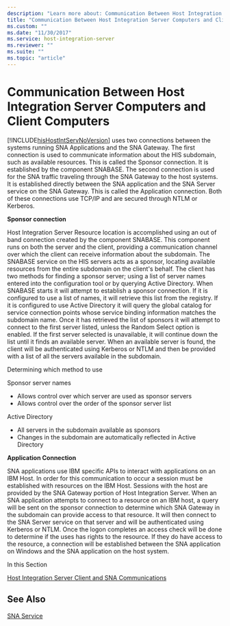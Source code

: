 ```yaml
---
description: "Learn more about: Communication Between Host Integration Server Computers and Client Computers"
title: "Communication Between Host Integration Server Computers and Client Computers1"
ms.custom: ""
ms.date: "11/30/2017"
ms.service: host-integration-server
ms.reviewer: ""
ms.suite: ""
ms.topic: "article"
---
```

# Communication Between Host Integration Server Computers and Client Computers
[!INCLUDE[hisHostIntServNoVersion](../includes/hishostintservnoversion-md.md)] uses two connections between the systems running SNA Applications and the SNA Gateway.  The first connection is used to communicate information about the HIS subdomain, such as available resources.  This is called the Sponsor connection.  It is established by the component SNABASE.   The second connection is used for the SNA traffic traveling through the SNA Gateway to the host systems.  It is established directly between the SNA application and the SNA Server service on the SNA Gateway.  This is called the Application connection.  Both of these connections use TCP/IP and are secured through NTLM or Kerberos. 
 
**Sponsor connection**
 
Host Integration Server Resource location is accomplished using an out of band connection created by the component SNABASE.  This component runs on both the server and the client, providing a communication channel over which the client can receive information about the subdomain.  The SNABASE service on the HIS servers acts as a sponsor, locating available resources from the entire subdomain on the client's behalf.    The client has two methods for finding a sponsor server; using a list of server names entered into the configuration tool or by querying Active Directory.   When SNABASE starts it will attempt to establish a sponsor connection.  If it is configured to use a list of names, it will retrieve this list from the registry.  If it is configured to use Active Directory it will query the global catalog for service connection points whose service binding information matches the subdomain name.  Once it has retrieved the list of sponsors it will attempt to connect to the first server listed, unless the Random Select option is enabled.   If the first server selected is unavailable, it will continue down the list until it finds an available server.  When an available server is found, the client will be authenticated using Kerberos or NTLM and then be provided with a list of all the servers available in the subdomain.  

Determining which method to use
 
Sponsor server names
* Allows control over which server are used as sponsor servers 
* Allows control over the order of the sponsor server list 
 
Active Directory
* All servers in the subdomain available as sponsors
* Changes in the subdomain are automatically reflected in Active Directory
 
**Application Connection**
 
SNA applications use IBM specific APIs to interact with applications on an IBM Host.  In order for this communication to occur a session must be established with resources on the IBM Host.  Sessions with the host are provided by the SNA Gateway portion of Host Integration Server.   When an SNA application attempts to connect to a resource on an IBM host, a query will be sent on the sponsor connection to determine which SNA Gateway in the subdomain can provide access to that resource.  It will then connect to the SNA Server service on that server and will be authenticated using Kerberos or NTLM.   Once the logon completes an access check will be done to determine if the uses has rights to the resource.  If they do have access to the resource, a connection will be established between the SNA application on Windows and the SNA application on the host system.  
  
 In this Section  
  
 [Host Integration Server Client and SNA Communications](../core/host-integration-server-client-and-sna-communications2.md)  
  
## See Also  
 [SNA Service](../core/sna-service2.md)

